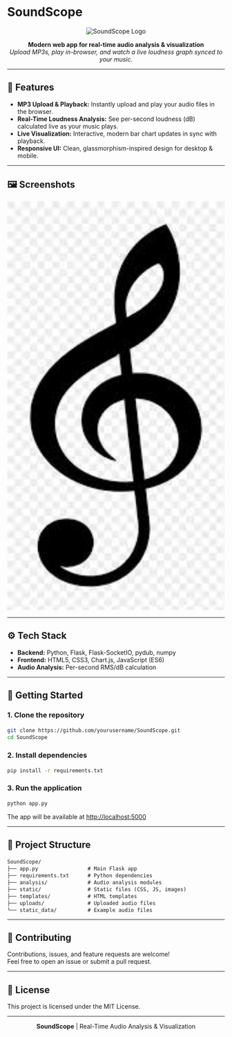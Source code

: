 # SoundScope

<p align="center">
  <img src="static/assets/logo.png" alt="SoundScope Logo" width="120"/>
</p>

<p align="center">
  <b>Modern web app for real-time audio analysis & visualization</b><br>
  <i>Upload MP3s, play in-browser, and watch a live loudness graph synced to your music.</i>
</p>

---

## 🚀 Features

- <b>MP3 Upload & Playback:</b> Instantly upload and play your audio files in the browser.
- <b>Real-Time Loudness Analysis:</b> See per-second loudness (dB) calculated live as your music plays.
- <b>Live Visualization:</b> Interactive, modern bar chart updates in sync with playback.
- <b>Responsive UI:</b> Clean, glassmorphism-inspired design for desktop & mobile.

---

## 🖼️ Screenshots

<p align="center">
  <img src="static/assets/download.jpg" alt="SoundScope Screenshot" width="600"/>
</p>

---

## ⚙️ Tech Stack

- <b>Backend:</b> Python, Flask, Flask-SocketIO, pydub, numpy
- <b>Frontend:</b> HTML5, CSS3, Chart.js, JavaScript (ES6)
- <b>Audio Analysis:</b> Per-second RMS/dB calculation

---

## 📝 Getting Started

### 1. Clone the repository

```sh
git clone https://github.com/yourusername/SoundScope.git
cd SoundScope
```

### 2. Install dependencies

```sh
pip install -r requirements.txt
```

### 3. Run the application

```sh
python app.py
```

The app will be available at [http://localhost:5000](http://localhost:5000)

---

## 📂 Project Structure

```
SoundScope/
├── app.py                # Main Flask app
├── requirements.txt      # Python dependencies
├── analysis/             # Audio analysis modules
├── static/               # Static files (CSS, JS, images)
├── templates/            # HTML templates
├── uploads/              # Uploaded audio files
└── static_data/          # Example audio files
```

---

## 🤝 Contributing

Contributions, issues, and feature requests are welcome!<br>
Feel free to open an issue or submit a pull request.

---

## 📄 License

This project is licensed under the MIT License.

---

<p align="center">
  <b>SoundScope</b> | Real-Time Audio Analysis & Visualization
</p>